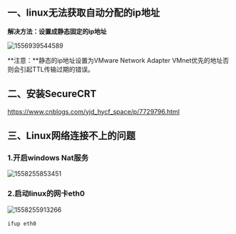 ## 一、linux无法获取自动分配的ip地址

**解决方法：设置成静态固定的ip地址**

![1556939544589](..\..\0.image\1556939544589.png)

**注意：**静态的ip地址设置为VMware Network Adapter VMnet优先的地址否则会引起TTL传输过期的错误。

## 二、安装SecureCRT

https://www.cnblogs.com/yjd_hycf_space/p/7729796.html

## 三、Linux网络连接不上的问题

### 1.开启windows Nat服务

![1558255853451](..\..\0.image\1558255853451.png)

### 2.启动linux的网卡eth0
![1558255913266](..\..\0.image\1558255913266.png)



```cmd
ifup eth0
```

